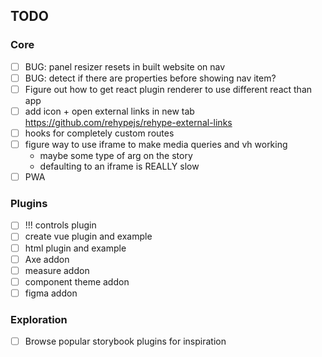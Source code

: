 ## TODO

### Core

- [ ] BUG: panel resizer resets in built website on nav
- [ ] BUG: detect if there are properties before showing nav item?
- [ ] Figure out how to get react plugin renderer to use different react than app
- [ ] add icon + open external links in new tab https://github.com/rehypejs/rehype-external-links
- [ ] hooks for completely custom routes
- [ ] figure way to use iframe to make media queries and vh working
  - maybe some type of arg on the story
  - defaulting to an iframe is REALLY slow
- [ ] PWA

### Plugins

- [ ] !!! controls plugin
- [ ] create vue plugin and example
- [ ] html plugin and example
- [ ] Axe addon
- [ ] measure addon
- [ ] component theme addon
- [ ] figma addon

### Exploration

- [ ] Browse popular storybook plugins for inspiration
